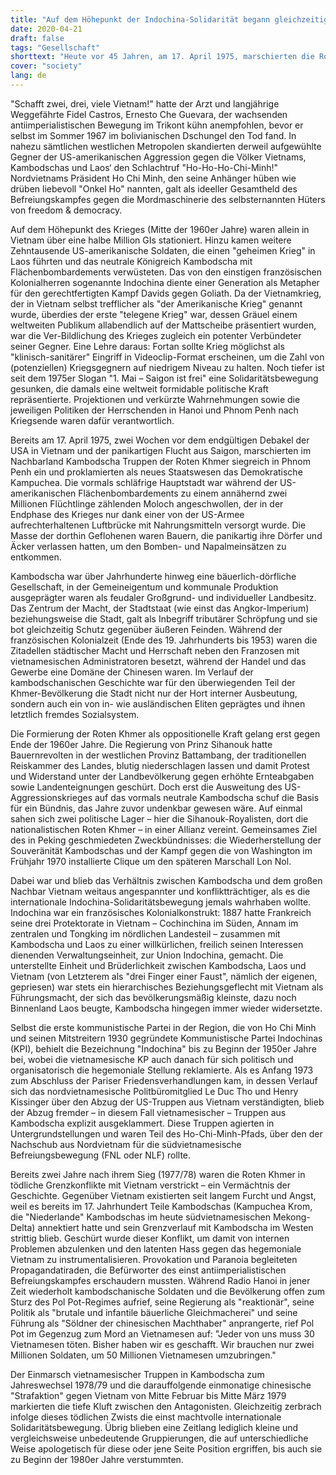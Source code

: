 ```yaml
---
title: "Auf dem Höhepunkt der Indochina-Solidarität begann gleichzeitig auch ihr Sinkflug"
date: 2020-04-21
draft: false
tags: "Gesellschaft"
shorttext: "Heute vor 45 Jahren, am 17. April 1975, marschierten die Roten Khmer siegreich in Kambodschas Hauptstadt Phnom Penh ein."
cover: "society"
lang: de
---
```


"Schafft zwei, drei, viele Vietnam!" hatte der Arzt und langjährige Weggefährte Fidel Castros, Ernesto Che Guevara, der wachsenden antiimperialistischen Bewegung im Trikont kühn anempfohlen, bevor er selbst im Sommer 1967 im bolivianischen Dschungel den Tod fand. In nahezu sämtlichen westlichen Metropolen skandierten derweil aufgewühlte Gegner der US-amerikanischen Aggression gegen die Völker Vietnams, Kambodschas und Laos‘ den Schlachtruf "Ho-Ho-Ho-Chi-Minh!" Nordvietnams Präsident Ho Chi Minh, den seine Anhänger hüben wie drüben liebevoll "Onkel Ho" nannten, galt als ideeller Gesamtheld des Befreiungskampfes gegen die Mordmaschinerie des selbsternannten Hüters von freedom & democracy.

Auf dem Höhepunkt des Krieges (Mitte der 1960er Jahre) waren allein in Vietnam über eine halbe Million GIs stationiert. Hinzu kamen weitere Zehntausende US-amerikanische Soldaten, die einen "geheimen Krieg" in Laos führten und das neutrale Königreich Kambodscha mit Flächenbombardements verwüsteten. Das von den einstigen französischen Kolonialherren sogenannte Indochina diente einer Generation als Metapher für den gerechtfertigten Kampf Davids gegen Goliath. Da der Vietnamkrieg, der in Vietnam selbst trefflicher als "der Amerikanische Krieg" genannt wurde, überdies der erste "telegene Krieg" war, dessen Gräuel einem weltweiten Publikum allabendlich auf der Mattscheibe präsentiert wurden, war die Ver-Bildlichung des Krieges zugleich ein potenter Verbündeter seiner Gegner. Eine Lehre daraus: Fortan sollte Krieg möglichst als "klinisch-sanitärer" Eingriff in Videoclip-Format erscheinen, um die Zahl von (potenziellen) Kriegsgegnern auf niedrigem Niveau zu halten. Noch tiefer ist seit dem 1975er Slogan "1. Mai – Saigon ist frei" eine Solidaritätsbewegung gesunken, die damals eine weltweit formidable politische Kraft repräsentierte. Projektionen und verkürzte Wahrnehmungen sowie die jeweiligen Politiken der Herrschenden in Hanoi und Phnom Penh nach Kriegsende waren dafür verantwortlich.

Bereits am 17. April 1975, zwei Wochen vor dem endgültigen Debakel der USA in Vietnam und der panikartigen Flucht aus Saigon, marschierten im Nachbarland Kambodscha Truppen der Roten Khmer siegreich in Phnom Penh ein und proklamierten als neues Staatswesen das Demokratische Kampuchea. Die vormals schläfrige Hauptstadt war während der US-amerikanischen Flächenbombardements zu einem annähernd zwei Millionen Flüchtlinge zählenden Moloch angeschwollen, der in der Endphase des Krieges nur dank einer von der US-Armee aufrechterhaltenen Luftbrücke mit Nahrungsmitteln versorgt wurde. Die Masse der dorthin Geflohenen waren Bauern, die panikartig ihre Dörfer und Äcker verlassen hatten, um den Bomben- und Napalmeinsätzen zu entkommen.

Kambodscha war über Jahrhunderte hinweg eine bäuerlich-dörfliche Gesellschaft, in der Gemeineigentum und kommunale Produktion ausgeprägter waren als feudaler Großgrund- und individueller Landbesitz. Das Zentrum der Macht, der Stadtstaat (wie einst das Angkor-Imperium) beziehungsweise die Stadt, galt als Inbegriff tributärer Schröpfung und sie bot gleichzeitig Schutz gegenüber äußeren Feinden. Während der französischen Kolonialzeit (Ende des 19. Jahrhunderts bis 1953) waren die Zitadellen städtischer Macht und Herrschaft neben den Franzosen mit vietnamesischen Administratoren besetzt, während der Handel und das Gewerbe eine Domäne der Chinesen waren. Im Verlauf der kambodschanischen Geschichte war für den überwiegenden Teil der Khmer-Bevölkerung die Stadt nicht nur der Hort interner Ausbeutung, sondern auch ein von in- wie ausländischen Eliten geprägtes und ihnen letztlich fremdes Sozialsystem.

Die Formierung der Roten Khmer als oppositionelle Kraft gelang erst gegen Ende der 1960er Jahre. Die Regierung von Prinz Sihanouk hatte Bauernrevolten in der westlichen Provinz Battambang, der traditionellen Reiskammer des Landes, blutig niederschlagen lassen und damit Protest und Widerstand unter der Landbevölkerung gegen erhöhte Ernteabgaben sowie Landenteignungen geschürt. Doch erst die Ausweitung des US-Aggressionskrieges auf das vormals neutrale Kambodscha schuf die Basis für ein Bündnis, das Jahre zuvor undenkbar gewesen wäre. Auf einmal sahen sich zwei politische Lager – hier die Sihanouk-Royalisten, dort die nationalistischen Roten Khmer – in einer Allianz vereint. Gemeinsames Ziel des in Peking geschmiedeten Zweckbündnisses: die Wiederherstellung der Souveränität Kambodschas und der Kampf gegen die von Washington im Frühjahr 1970 installierte Clique um den späteren Marschall Lon Nol.

Dabei war und blieb das Verhältnis zwischen Kambodscha und dem großen Nachbar Vietnam weitaus angespannter und konfliktträchtiger, als es die internationale Indochina-Solidaritätsbewegung jemals wahrhaben wollte. Indochina war ein französisches Kolonialkonstrukt: 1887 hatte Frankreich seine drei Protektorate in Vietnam – Cochinchina im Süden, Annam im zentralen und Tongking im nördlichen Landesteil – zusammen mit Kambodscha und Laos zu einer willkürlichen, freilich seinen Interessen dienenden Verwaltungseinheit, zur Union Indochina, gemacht. Die unterstellte Einheit und Brüderlichkeit zwischen Kambodscha, Laos und Vietnam (von Letzterem als "drei Finger einer Faust", nämlich der eigenen, gepriesen) war stets ein hierarchisches Beziehungsgeflecht mit Vietnam als Führungsmacht, der sich das bevölkerungsmäßig kleinste, dazu noch Binnenland Laos beugte, Kambodscha hingegen immer wieder widersetzte.

Selbst die erste kommunistische Partei in der Region, die von Ho Chi Minh und seinen Mitstreitern 1930 gegründete Kommunistische Partei Indochinas (KPI), behielt die Bezeichnung "Indochina" bis zu Beginn der 1950er Jahre bei, wobei die vietnamesische KP auch danach für sich politisch und organisatorisch die hegemoniale Stellung reklamierte. Als es Anfang 1973 zum Abschluss der Pariser Friedensverhandlungen kam, in dessen Verlauf sich das nordvietnamesische Politbüromitglied Le Duc Tho und Henry Kissinger über den Abzug der US-Truppen aus Vietnam verständigten, blieb der Abzug fremder – in diesem Fall vietnamesischer – Truppen aus Kambodscha explizit ausgeklammert. Diese Truppen agierten in Untergrundstellungen und waren Teil des Ho-Chi-Minh-Pfads, über den der Nachschub aus Nordvietnam für die südvietnamesische Befreiungsbewegung (FNL oder NLF) rollte.

Bereits zwei Jahre nach ihrem Sieg (1977/78) waren die Roten Khmer in tödliche Grenzkonflikte mit Vietnam verstrickt – ein Vermächtnis der Geschichte. Gegenüber Vietnam existierten seit langem Furcht und Angst, weil es bereits im 17. Jahrhundert Teile Kambodschas (Kampuchea Krom, die "Niederlande" Kambodschas im heute südvietnamesischen Mekong-Delta) annektiert hatte und sein Grenzverlauf mit Kambodscha im Westen strittig blieb. Geschürt wurde dieser Konflikt, um damit von internen Problemen abzulenken und den latenten Hass gegen das hegemoniale Vietnam zu instrumentalisieren. Provokation und Paranoia begleiteten Propagandatiraden, die Befürworter des einst antiimperialistischen Befreiungskampfes erschaudern mussten. Während Radio Hanoi in jener Zeit wiederholt kambodschanische Soldaten und die Bevölkerung offen zum Sturz des Pol Pot-Regimes aufrief, seine Regierung als "reaktionär", seine Politik als "brutale und infantile bäuerliche Gleichmacherei" und seine Führung als "Söldner der chinesischen Machthaber" anprangerte, rief Pol Pot im Gegenzug zum Mord an Vietnamesen auf: "Jeder von uns muss 30 Vietnamesen töten. Bisher haben wir es geschafft. Wir brauchen nur zwei Millionen Soldaten, um 50 Millionen Vietnamesen umzubringen."

Der Einmarsch vietnamesischer Truppen in Kambodscha zum Jahreswechsel 1978/79 und die darauffolgende einmonatige chinesische "Strafaktion" gegen Vietnam von Mitte Februar bis Mitte März 1979 markierten die tiefe Kluft zwischen den Antagonisten. Gleichzeitig zerbrach infolge dieses tödlichen Zwists die einst machtvolle internationale Solidaritätsbewegung. Übrig blieben eine Zeitlang lediglich kleine und vergleichsweise unbedeutende Gruppierungen, die auf unterschiedliche Weise apologetisch für diese oder jene Seite Position ergriffen, bis auch sie zu Beginn der 1980er Jahre verstummten.
